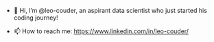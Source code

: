 - 👋 Hi, I’m @leo-couder, an aspirant data scientist who just started his coding journey!

- 📫 How to reach me: https://www.linkedin.com/in/leo-couder/

<!---
leo-couder/leo-couder is a ✨ special ✨ repository because its `README.md` (this file) appears on your GitHub profile.
You can click the Preview link to take a look at your changes.
--->
